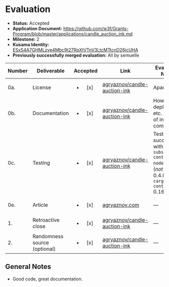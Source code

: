 # Evaluation

- **Status:** Accepted
- **Application Document:** https://github.com/w3f/Grants-Program/blob/master/applications/candle_auction_ink.md
- **Milestone:** 2
- **Kusama Identity:** [ESxS4A7GHMLzve4Mbc9t27RpXtVTnV3LtcMTtcnD26jcUHA](https://polkascan.io/pre/kusama/account/ESxS4A7GHMLzve4Mbc9t27RpXtVTnV3LtcMTtcnD26jcUHA)
- **Previously successfully merged evaluation:** All by semuelle

| Number | Deliverable | Accepted | Link | Evaluation Notes |
| ------ | ----------- | :------: | ---- |----------------- |
| 0a. | License | <ul><li>[x] </li></ul> | [agryaznov/candle-auction-ink](https://github.com/agryaznov/candle-auction-ink/blob/f52731b6b3d3ac65692342ba2050d0f9edff61e0/LICENSE) | Apache 2.0 |
| 0b. | Documentation | <ul><li>[x] </li></ul> | [agryaznov/candle-auction-ink](https://github.com/agryaznov/candle-auction-ink/blob/f52731b6b3d3ac65692342ba2050d0f9edff61e0/README.md) | How to test, deploy, use, etc. + plenty of inline comments |
| 0c. | Testing | <ul><li>[x] </li></ul> | [agryaznov/candle-auction-ink](https://github.com/agryaznov/candle-auction-ink/blob/f52731b6b3d3ac65692342ba2050d0f9edff61e0/src/lib.rs#L564-L1187) | Tested successfully with `substrate-contracts-node` 0.3.0 (_not_ 0.2.0 or 0.4.0!) and `cargo-contract` 0.16.0 |
| 0e. | Article | <ul><li>[x] </li></ul> | [agryaznov.com](https://agryaznov.com/2021/12/06/candle-auction-ink/) | — |
| 1. | Retroactive close | <ul><li>[x] </li></ul> | [agryaznov/candle-auction-ink](https://github.com/agryaznov/candle-auction-ink/blob/f52731b6b3d3ac65692342ba2050d0f9edff61e0/src/lib.rs#L433-L475) | — |
| 2. | Randomness source (optional) | <ul><li>[x] </li></ul> | [agryaznov/candle-auction-ink](https://github.com/agryaznov/candle-auction-ink/blob/f52731b6b3d3ac65692342ba2050d0f9edff61e0/src/entropy.rs#L13-L23) | —


## General Notes

- Good code, great documentation.
